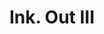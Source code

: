 ---
layout: page_out
title: "Ink. Out III"
location:
  address: 218 W 15th St, NY, NY
  latitude: 40.7396183
  longitude: -74.00017439999999
---